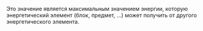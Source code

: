 Это значение является максимальным значением энергии, которую энергетический элемент (блок, предмет, ...) может получить от другого энергетического элемента.